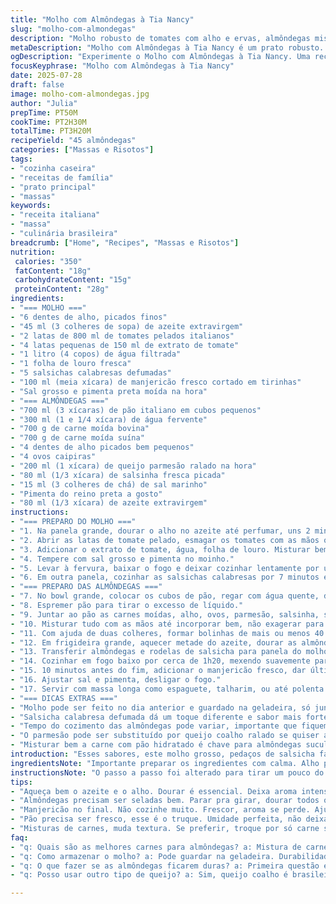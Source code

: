 ```yaml
---
title: "Molho com Almôndegas à Tia Nancy"
slug: "molho-com-almondegas"
description: "Molho robusto de tomates com alho e ervas, almôndegas misturando carne bovina e suína, realçado com ervas frescas. Salsicha italiana fatiada integra o molho, cozinhando lentamente para sabor profundo. Ideal para massas longas. Quantidades ajustadas, ingredientes trocados para toque diferente, preparo um pouco alterado para textura e aroma únicos."
metaDescription: "Molho com Almôndegas à Tia Nancy é um prato robusto. Combina tomate, alho e ervas com almôndegas suculentas e salsicha calabresa. Perfeito para massas."
ogDescription: "Experimente o Molho com Almôndegas à Tia Nancy. Uma receita rica em sabor, com tomates, ervas e almôndegas de carne. Ideal para o almoço em família."
focusKeyphrase: "Molho com Almôndegas à Tia Nancy"
date: 2025-07-28
draft: false
image: molho-com-almondegas.jpg
author: "Julia"
prepTime: PT50M
cookTime: PT2H30M
totalTime: PT3H20M
recipeYield: "45 almôndegas"
categories: ["Massas e Risotos"]
tags:
- "cozinha caseira"
- "receitas de família"
- "prato principal"
- "massas"
keywords:
- "receita italiana"
- "massa"
- "culinária brasileira"
breadcrumb: ["Home", "Recipes", "Massas e Risotos"]
nutrition: 
 calories: "350"
 fatContent: "18g"
 carbohydrateContent: "15g"
 proteinContent: "28g"
ingredients:
- "=== MOLHO ==="
- "6 dentes de alho, picados finos"
- "45 ml (3 colheres de sopa) de azeite extravirgem"
- "2 latas de 800 ml de tomates pelados italianos"
- "4 latas pequenas de 150 ml de extrato de tomate"
- "1 litro (4 copos) de água filtrada"
- "1 folha de louro fresca"
- "5 salsichas calabresas defumadas"
- "100 ml (meia xícara) de manjericão fresco cortado em tirinhas"
- "Sal grosso e pimenta preta moída na hora"
- "=== ALMÔNDEGAS ==="
- "700 ml (3 xícaras) de pão italiano em cubos pequenos"
- "300 ml (1 e 1/4 xícara) de água fervente"
- "700 g de carne moída bovina"
- "700 g de carne moída suína"
- "4 dentes de alho picados bem pequenos"
- "4 ovos caipiras"
- "200 ml (1 xícara) de queijo parmesão ralado na hora"
- "80 ml (1/3 xícara) de salsinha fresca picada"
- "15 ml (3 colheres de chá) de sal marinho"
- "Pimenta do reino preta a gosto"
- "80 ml (1/3 xícara) de azeite extravirgem"
instructions:
- "=== PREPARO DO MOLHO ==="
- "1. Na panela grande, dourar o alho no azeite até perfumar, uns 2 minutos."
- "2. Abrir as latas de tomate pelado, esmagar os tomates com as mãos ou colher de pau direto na panela."
- "3. Adicionar o extrato de tomate, água, folha de louro. Misturar bem."
- "4. Tempere com sal grosso e pimenta no moinho."
- "5. Levar à fervura, baixar o fogo e deixar cozinhar lentamente por uns 50 minutos. Mexer de vez em quando."
- "6. Em outra panela, cozinhar as salsichas calabresas por 7 minutos em água fervente. Escorrer, cortar em rodelas de 1 cm."
- "=== PREPARO DAS ALMÔNDEGAS ==="
- "7. No bowl grande, colocar os cubos de pão, regar com água quente, deixar absorver por 3 minutos."
- "8. Espremer pão para tirar o excesso de líquido."
- "9. Juntar ao pão as carnes moídas, alho, ovos, parmesão, salsinha, sal e pimenta."
- "10. Misturar tudo com as mãos até incorporar bem, não exagerar para não ficar duro."
- "11. Com ajuda de duas colheres, formar bolinhas de mais ou menos 40 ml (2 colheres de sopa bem cheias)."
- "12. Em frigideira grande, aquecer metade do azeite, dourar as almôndegas aos poucos - uns 8 a 10 por vez - até ficarem bem seladas por fora, uns 6 minutos girando para dourar todos os lados."
- "13. Transferir almôndegas e rodelas de salsicha para panela do molho."
- "14. Cozinhar em fogo baixo por cerca de 1h20, mexendo suavemente para não quebrar as almôndegas."
- "15. 10 minutos antes do fim, adicionar o manjericão fresco, dar última mexida."
- "16. Ajustar sal e pimenta, desligar o fogo."
- "17. Servir com massa longa como espaguete, talharim, ou até polenta cremosa."
- "=== DICAS EXTRAS ==="
- "Molho pode ser feito no dia anterior e guardado na geladeira, só juntar às almôndegas na hora de finalizar o cozimento."
- "Salsicha calabresa defumada dá um toque diferente e sabor mais forte."
- "Tempo do cozimento das almôndegas pode variar, importante que fiquem macias por dentro e firmes por fora."
- "O parmesão pode ser substituído por queijo coalho ralado se quiser algo mais brasileiro."
- "Misturar bem a carne com pão hidratado é chave para almôndegas suculentas e leves."
introduction: "Esses sabores, este molho grosso, pedaços de salsicha fatiada, almôndegas que estalam na frigideira no azeite quente. Combinação de carne moída de boi e suína, pão hidratado pra dar liga sem perder maciez. Ralado parmesão, alho sozinho e transformado, branco, dourando no azeite. Folha de louro perfume, tomate italiano descascado esmagado, cozido até o vermelho virar intenso. Salsinha no final verde fresquinha. Manjericão substitui o que antes era manjericão, final que junta tudo e arremata o sabor. Prato familiar, almoço espaçado, domingo de cozinheira que adora mexer na panela, virar o cheiro do corredor ao quarto. Serve com espaguete ou polenta pra completar, robusto, raiz, bem brazuca do dedo sujo de molho. Receita modificada, com tempos ajustados, ingredientes trocados pra bom sabor. Cumpre seu papel, mata fome e aquece coração."
ingredientsNote: "Importante preparar os ingredientes com calma. Alho picado fino libera aroma sem ficar muito agressivo. Tomate pelado italiano, de lata, mais doce e menos ácido que o tomate nacional comum. O extrato de tomate ajuda a engrossar e dar cor ao molho. A folha de louro é fundamental pra dar aquele aroma marcante, mas não deixa muito tempo pra não amargar. A salsicha calabresa defumada trocou a salsicha italiana da receita original, traduz um sabor mais familiar aqui pro Brasil, algo mais marcante. Pão italiano deve estar bem fresco, para hidratar uniformemente com a água quente. Á água precisa estar quase fervendo para amolecer o pão, mas não banalizar a textura no molho. O parmesão pode ser trocado por outro queijo duro, mas o queijo ralado sempre fresco muda tudo no sabor e no aroma. A salsinha fresca substitui o persil para dar um toque mais típico daqui, verde e refrescante. Sal grosso na quantidade certa faz toda diferença, não exagera, para não esconder o sabor natural da carne. Pimenta do reino moída na hora é imbatível. O azeite extravirgem aquece com o alho e não deixa a gordura pesada no prato, hidrata a carne e sela as almôndegas com elegância. Tudo deve estar pronto e medido para a execução ser rápida e eficiente sem estresse."
instructionsNote: "O passo a passo foi alterado para tirar um pouco do ritmo tradicional, deixando as etapas mais segmentadas e com tempos ajustados. Primeiro uma pré-base do molho com alho e tomates, deixando os tomates bem amassados para extrair melhor o sabor. A salsicha é cozida em água para tirar o excesso de gordura e depois frita com as almôndegas para dar textura. A hidratação do pão em água quente é rápida, só 3 minutos, para garantir que a mistura fique ligeira e aerada, não pesada. Misturar os ingredientes das almôndegas com as mãos é essencial para sentir a textura e evitar que fique pastoso. A fritura em porções pequenas garante cor e crocância por fora sem ressecar o interior. A cocção final lenta, longuíssima chamando ao sabor concentrado, no fogo baixo, mexendo com cuidado para não desmanchar as bolas. Só no final o manjericão entra, para preservar o aroma fresco e intenso. E o ajuste do tempero de sal e pimenta deve ser delicado, afinal a salsicha já é salgada. Essa organização evita que se perca detalhe do molho, com camadas de sabor que se constroem devagar."
tips:
- "Aqueça bem o azeite e o alho. Dourar é essencial. Deixa aroma intenso. Atenção pro alho não queimar. Queimado amarga. Salsicha defumada é grande. Cozinhe primeiro, senão a gordura excessiva. Escorra bem antes de fritar. Usar mãos para misturar a carne, isso é chave. Sem exagero, muito cuidado. Para almôndegas leves."
- "Almôndegas precisam ser seladas bem. Parar pra girar, dourar todos os lados. Frigideira grande ajuda, não apertar. Trabalhe em porções. Fogo médio alto é bom. Fogo baixo no molho. Pra absorver os sabores, deixar tudo um tempo."
- "Manjericão no final. Não cozinhe muito. Frescor, aroma se perde. Ajuste sal e pimenta antes de servir. Salsicha já é salgada. Tenha cuidado. Molho pré-preparado é possível, melhora sabor. Feito com calma, peça de amor."
- "Pão precisa ser fresco, esse é o truque. Umidade perfeita, não deixar encharcar. Água quente é boa. Umidade deixa leve. Almôndega também, isso é crucial. Não murcha, fica suculenta. Observe o tempo de cozimento. Quero intensificar, esses sabores."
- "Misturas de carnes, muda textura. Se preferir, troque por só carne suína ou só bovina. Isso altera tudo. O queijo, parmesão especial, sempre fresco. Opções de queijos duros, mas frescor é o que faz a diferença. Essas escolhas fazem um prato especial."
faq:
- "q: Quais são as melhores carnes para almôndegas? a: Mistura de carne bovina e suína resulta ideal. A textura agradece. Frango é alternativa popular também, mas muda sabor. Pode trocar. Aconselho manter proporção das carnes."
- "q: Como armazenar o molho? a: Pode guardar na geladeira. Durabilidade de até três dias. Também pode congelar. Porções facilitam o aquecimento. Não esqueça de etiquetar. Dá tempo, prática de cozinha prática."
- "q: O que fazer se as almôndegas ficarem duras? a: Primeira questão é mistura. Sempre cuidado, não amassar muito. Hidratação do pão ajuda. Se ainda duras, adicione água na massa. O mesmo vale pro cozimento. Lembre-se de temperatura baixa."
- "q: Posso usar outro tipo de queijo? a: Sim, queijo coalho é brasileira opção. Textura e sabor um pouco diferentes. Experiência nova. Queijo curado também serve, mas frescor faz bem ao prato. Foque em usar sempre frescos."

---
```

